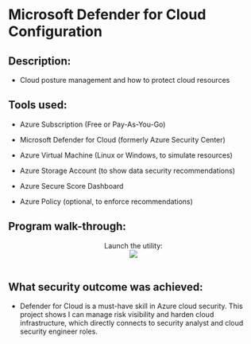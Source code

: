 <h1> Microsoft Defender for Cloud Configuration </h1>

<h2> Description: </h2>

- Cloud posture management and how to protect cloud resources

<h2>Tools used: </h2>
  
- Azure Subscription (Free or Pay-As-You-Go)

- Microsoft Defender for Cloud (formerly Azure Security Center)

- Azure Virtual Machine (Linux or Windows, to simulate resources)

- Azure Storage Account (to show data security recommendations)

- Azure Secure Score Dashboard

- Azure Policy (optional, to enforce recommendations)

<h2>Program walk-through:</h2>

<p align="center">
Launch the utility: <br/>
<img src=/>
<br />
<br />

<h2> What security outcome was achieved: </h2>

-  Defender for Cloud is a must-have skill in Azure cloud security. This project shows I can manage risk visibility and harden cloud infrastructure, which directly connects to security analyst and cloud security engineer roles.

